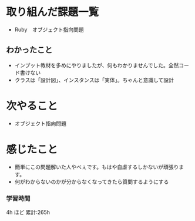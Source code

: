 # 取り組んだ課題一覧

- Ruby　オブジェクト指向問題
## わかったこと
- インプット教材を多めにやりましたが、何もわかりませんでした。全然コード書けない
- クラスは「設計図」、インスタンスは「実体」。ちゃんと意識して設計
# 次やること
- オブジェクト指向問題

# 感じたこと
- 簡単にこの問題解いた人やべぇです。もはや自虐するしかないが頑張ります。
- 何がわからないのかが分からなくなってきたら質問するようにする
### 学習時間

4h ほど
累計:265h
